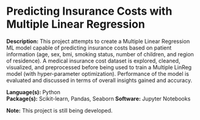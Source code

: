 Predicting Insurance Costs with Multiple Linear Regression
=================================================

**Description:** This project attempts to create a Multiple Linear Regression ML model capable of predicting insurance costs based on patient information (age, sex, bmi, smoking status, number of children, and region of residence). A medical insurance cost dataset is explored, cleaned, visualized, and preprocessed before being used to train a Multiple LinReg model (with hyper-parameter optimization). Performance of the model is evaluated and discussed in terms of overall insights gained and accuracy.

**Language(s):** Python  
**Package(s):** Scikit-learn, Pandas, Seaborn
**Software:** Jupyter Notebooks  

**Note:** This project is still being developed.